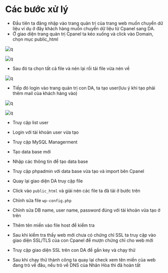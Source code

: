 # Các bước xử lý
- Đầu tiên ta đăng nhập vào trang quản trị của trang web muốn chuyển dữ liệu ví dụ ở đây khách hàng muốn chuyển dữ liệu từ Cpanel sang DA.
- Ở giao diện trang quản trị Cpanel ta kéo xuống và click vào Domain, chọn mục public_html

![q](https://f4-zpcloud.zdn.vn/5932031432396810003/638d49c0171fda41830e.jpg)

![q](https://f4-zpcloud.zdn.vn/1391896687330945106/acda0a9754489916c059.jpg)

- Sau đó ta chọn tất cả file và nén lại rồi tải file vừa nén về

![q](https://f5-zpcloud.zdn.vn/7388171205651171222/3f6ca18d5e5d9303ca4c.jpg)

- Tiếp đó login vào trang quản trị con DA, ta tạo user(lưu ý khi tạo phải thêm mail của khách hàng vào)

![q](https://f4-zpcloud.zdn.vn/2033591671765509815/89e8b8e1f53e3860612f.jpg)

![q](https://f5-zpcloud.zdn.vn/8223983375745621587/c432b03bfde430ba69f5.jpg)

- Truy cập list user


- Login với tài khoản user vừa tạo


- Truy cập MySQL Managerment


- Tạo data base mới


- Nhập các thông tin để tạo data base


- Truy cập phpadmin với data base vừa tạo và import bên Cpanel


- Quay lại giao diện DA truy cập file


- Click vào `public_html` và giải nén các file ta đã tải ở bước trên 


- Chỉnh sửa file `wp-config.php`


- Chỉnh sửa DB name, user name, password đúng với tài khoản vừa tạo ở trên


- Thêm tên miền vào file host để kiểm tra 


- Sau khi kiểm tra thấy web mới chưa có chứng chỉ SSL ta truy cập vào giao diện SSL/TLS của con Cpanel để mượn chứng chỉ cho web mới


- Truy cập giao diện SSL trên con DA để gắn key và chạy thử


- Sau khi chạy thử thành công ta quay lại check xem tên miền của web đang trỏ về đâu, nếu trỏ về DNS của Nhân Hòa thì đã hoàn tất